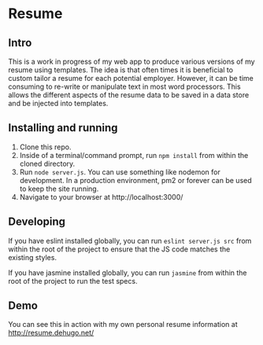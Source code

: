 # Resume

## Intro
This is a work in progress of my web app to produce various versions of my resume using templates. The idea is that often times it is beneficial to custom tailor a resume for each potential employer. However, it can be time consuming to re-write or manipulate text in most word processors. This allows the different aspects of the resume data to be saved in a data store and be injected into templates.

## Installing and running
1. Clone this repo.
2. Inside of a terminal/command prompt, run `npm install` from within the cloned directory.
3. Run `node server.js`. You can use something like nodemon for development. In a production environment, pm2 or forever can be used to keep the site running.
4. Navigate to your browser at http://localhost:3000/

## Developing
If you have eslint installed globally, you can run `eslint server.js src` from within the root of the project to ensure that the JS code matches the existing styles.

If you have jasmine installed globally, you can run `jasmine` from within the root of the project to run the test specs.

## Demo
You can see this in action with my own personal resume information at http://resume.dehugo.net/